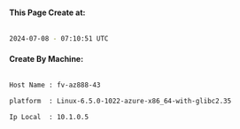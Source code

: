 
   
#### This Page Create at:

```bash

2024-07-08 - 07:10:51 UTC

```

#### Create By Machine:

```bash

Host Name : fv-az888-43

platform  : Linux-6.5.0-1022-azure-x86_64-with-glibc2.35

Ip Local  : 10.1.0.5

```

